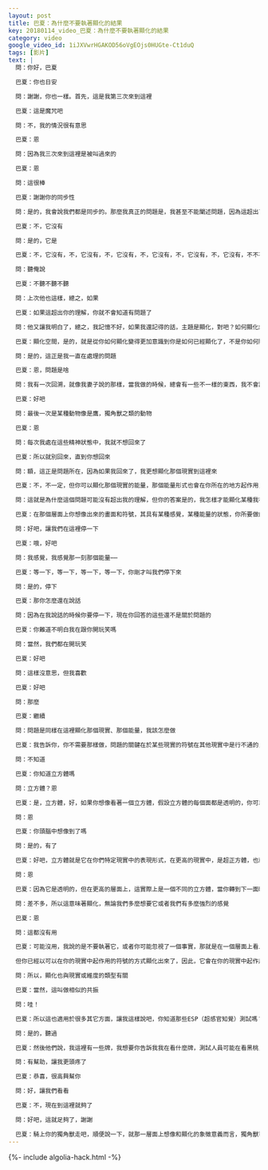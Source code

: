 ```yaml
---
layout: post
title: 巴夏：為什麼不要執著顯化的結果
key: 20180114_video_巴夏：為什麼不要執著顯化的結果
category: video
google_video_id: 1iJXVwrHGAKOD56oVgEOjs0HUGte-Ct1duQ
tags: [影片]
text: |
  問：你好，巴夏

  巴夏：你也日安

  問：謝謝，你也一樣。首先，這是我第三次來到這裡

  巴夏：這是魔咒吧

  問：不，我的情況很有意思

  巴夏：恩

  問：因為我三次來到這裡是被叫過來的

  巴夏：恩

  問：這很棒

  巴夏：謝謝你的同步性

  問：是的，我會說我們都是同步的。那麼我真正的問題是，我甚至不能闡述問題，因為這超出了我的理解

  巴夏：不，它沒有

  問：是的，它是

  巴夏：不，它沒有，不，它沒有，不，它沒有，不，它沒有，不，它沒有，不，它沒有，不不不⋯⋯

  問：聽俺說

  巴夏：不聽不聽不聽

  問：上次他也這樣，總之，如果

  巴夏：如果這超出你的理解，你就不會知道有問題了

  問：他又讓我明白了，總之，我記憶不好，如果我還記得的話，主題是顯化，對吧？如何顯化想法

  巴夏：顯化空間，是的，就是從你如何顯化變得更加意識到你是如何已經顯化了，不是你如何顯化，不是的，如果你正在學習它，不，你已經知道如何顯化，正在變得越來越意識到你是如何已經顯化了

  問：是的，這正是我一直在處理的問題

  巴夏：恩，問題是啥

  問：我有一次回溯，就像我妻子說的那樣，當我做的時候，總會有一些不一樣的東西，我不會說我們是，因為我們都有點怪怪的，但這很棒

  巴夏：好吧

  問：最後一次是某種動物像是鷹，獨角獸之類的動物

  巴夏：恩

  問：每次我處在這些精神狀態中，我就不想回來了

  巴夏：所以就別回來，直到你想回來

  問：額，這正是問題所在，因為如果我回來了，我更想顯化那個現實到這裡來

  巴夏：不，不一定，但你可以顯化那個現實的能量，那個能量形式也會在你所在的地方起作用，它不一定要看起來跟另一個層面上的一樣，它需要看起來像是它需要在你所運作的層面上的樣子，但是能量會是一樣的，你只是有一個錯誤的印象：它必須看起來是一樣的，在不同的層面上它看起來不一樣，但這是一樣的能量

  問：這就是為什麼這個問題可能沒有超出我的理解，但你的答案是的，我怎樣才能顯化某種我在夢裡或者在另一個現實中的東西，如果我想在這裡顯化呢，如果在這個現實中可能的話，同樣的水平，同樣的程度，或者甚至更好

  巴夏：在那個層面上你想像出來的畫面和符號，其具有某種感覺，某種能量的狀態，你所要做的就是記起那種感覺，你便會處於同樣的狀態，然後按照那個狀態去行動，你便會顯化它在這個現實中所需要的任何形式的樣子

  問：好吧，讓我們在這裡停一下

  巴夏：哦，好吧

  問：我感覺，我感覺那一刻那個能量⋯⋯

  巴夏：等一下，等一下，等一下，等一下，你剛才叫我們停下來

  問：是的，停下

  巴夏：那你怎麼還在說話

  問：因為在我說話的時候你要停一下，現在你回答的這些還不是關於問題的

  巴夏：你難道不明白我在跟你開玩笑嗎

  問：當然，我們都在開玩笑

  巴夏：好吧

  問：這樣沒意思，但我喜歡

  巴夏：好吧

  問：那麼

  巴夏：繼續

  問：問題是同樣在這裡顯化那個現實、那個能量，我該怎麼做

  巴夏：我告訴你，你不需要那樣做，問題的關鍵在於某些現實的符號在其他現實中是行不通的，它必須以一種與你正在顯化的現實相關聯的方式顯化出來，它不一定要看起來一樣，它通常會看起來不一樣，你專注於事物的表面外表而不是事物的能量，停止關注表象。你知道超正方體（四維立方體）是什麼嗎？

  問：不知道

  巴夏：你知道立方體嗎

  問：立方體？恩

  巴夏：是，立方體，好，如果你想像看著一個立方體，假設立方體的每個面都是透明的，你可以從立方體中看到它，明白嗎？

  問：恩

  巴夏：你頭腦中想像到了嗎

  問：是的，有了

  巴夏：好吧，立方體就是它在你們特定現實中的表現形式，在更高的現實中，是超正方體，也就是說，當你看著透明立方體的一面，你看到的是立方體的背面，對吧？你可以看到對面的另一面，對吧？

  問：恩

  巴夏：因為它是透明的，但在更高的層面上，這實際上是一個不同的立方體，當你轉到下一面時，你看立方體的背面，那其實是一個不同的立方體，在你們的現實中，一個透明的立方體從每個方向看都只是一個立方體，它不會是六個不同的立方體。但在更高的層面上，它會是不同的立方體，所以如果你到更高的層面上，你會看到超正方體，那實際上是許多立方體重疊在同一空間，不同的立方體，不同的體積，你可以理解它的能量，然後當你看你們現實中的立方體，通過賦予它相同的能量，相同的狀態，你可以得到同樣的效果，跟超正方體給你的一樣，但是超正方體在你們的現實中並不顯化，你不能執意它會用同樣的方式在你們現實中顯化，因為為了在你的生活中給你同樣的效果，可能不需要那樣做，明白了嗎？

  問：差不多，所以這意味著顯化，無論我們多麼想要它或者我們有多麼強烈的感覺

  巴夏：恩

  問：這都沒有用

  巴夏：可能沒用，我說的是不要執著它，或者你可能忽視了一個事實，那就是在一個層面上看上去像獨角獸的東西，可能在你們的現實中只是表現為一匹馬，但是如果這是相同的能量，如果這是代表了相同狀態的符號，為什麼要忽視能量已經來到你身上，你已經顯化它的事實呢？

  但你已經以可以在你的現實中起作用的符號的方式顯化出來了，因此，它會在你的現實中起作用，而不是要改變它自己來符合你的現實，因為你們現實中大多數人都說獨角獸是不存在的，所以為什麼要堅持這個形式一定是一樣的？效果一樣才是重點

  問：所以，顯化也與現實或維度的類型有關

  巴夏：當然，這叫做相似的共振

  問：哇！

  巴夏：所以這也適用於很多其它方面，讓我這樣說吧，你知道那些ESP（超感官知覺）測試嗎？你們很多科學家經常給那些說他們是通靈的人做測試

  問：是的，聽過

  巴夏：然後他們說，我這裡有一些牌，我想要你告訴我我在看什麼牌，測試人員可能在看黑桃，然後所謂的通靈人得到振動會說：哦，這是紅桃，測試人員說：不，你錯了，你不是通靈人。他們忘記和忽視的是相似的共振，這意味著對測試人員來說，黑桃A可能在能量上代表一張制勝牌，對於通靈者來說，也許曾經他們玩紙牌遊戲的時候，他們在遊戲中用紅桃Q贏得了紙牌遊戲，因此，對通靈人而言，紅桃Q具有相同的能量，一張制勝牌，所以他們在能量方面沒有錯，他們拾取了制勝牌的能量，測試人員手裡拿著的僅僅是對測試人員看起來是黑桃，但對通靈者來說卻不是那樣看的，因為他們有不同的符號來表達相同的想法。這有助於說明這一點嗎？

  問：有幫助，讓我更頭疼了

  巴夏：恭喜，很高興幫你

  問：好，讓我們看看

  巴夏：不，現在到這裡就夠了

  問：好吧，這就足夠了，謝謝

  巴夏：騎上你的獨角獸走吧，順便說一下，就那一層面上想像和顯化的象徵意義而言，獨角獸可以說是幫助你理解的象徵
---
```


{%- include algolia-hack.html -%}
